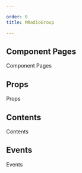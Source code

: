 ```yaml
---

order: 0
title: MRadioGroup

---
```

 
## Component Pages
 
Component Pages
 
## Props
 
Props
 
## Contents
 
Contents
 
## Events
 
Events
 

